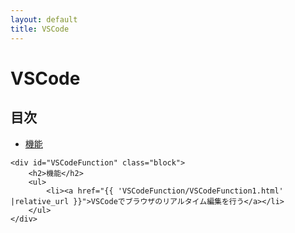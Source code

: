 ```yaml
---
layout: default
title: VSCode
---
```

<body>
    <div class="block">
        <h1>VSCode</h1>
    </div>
    <div class="block">
        <h2>目次</h2>
        <ul>
            <li>
                <a href="#VSCodeFunction">機能</a>
            </li>
        </ul>
    </div>

    <div id="VSCodeFunction" class="block">
        <h2>機能</h2>
        <ul>
            <li><a href="{{ 'VSCodeFunction/VSCodeFunction1.html' |relative_url }}">VSCodeでブラウザのリアルタイム編集を行う</a></li>
        </ul>
    </div>
</body>
</html>